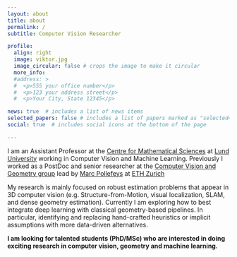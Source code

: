 ```yaml
---
layout: about
title: about
permalink: /
subtitle: Computer Vision Researcher

profile:
  align: right
  image: viktor.jpg
  image_circular: false # crops the image to make it circular
  more_info:
  #address: >
  #  <p>555 your office number</p>
  #  <p>123 your address street</p>
  #  <p>Your City, State 12345</p>

news: true  # includes a list of news items
selected_papers: false # includes a list of papers marked as "selected={true}"
social: true  # includes social icons at the bottom of the page

---
```

I am an Assistant Professor at the [Centre for Mathematical Sciences](https://www.maths.lu.se/english/) at [Lund University](https://www.lunduniversity.lu.se/) working in Computer Vision and Machine Learning. Previously I worked as a PostDoc and senior researcher at the [Computer Vision and Geometry group](https://cvg.ethz.ch) lead by [Marc Pollefeys](https://people.inf.ethz.ch/pomarc/) at [ETH Zurich](https://www.ethz.ch)

My research is mainly focused on robust estimation problems that appear in 3D computer vision (e.g. Structure-from-Motion, visual localization, SLAM, and dense geometry estimation). Currently I am exploring how to best integrate deep learning with classical geometry-based pipelines. In particular, identifying and replacing hand-crafted heuristics or implicit assumptions with more data-driven alternatives.

**I am looking for talented students (PhD/MSc) who are interested in doing exciting research in computer vision, geometry and machine learning.**
